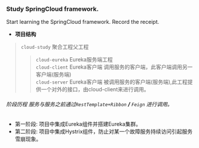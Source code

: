 ### Study SpringCloud framework.  
  
Start learning the SpringCloud framework. Record the receipt.

* **项目结构**
> `cloud-study`  聚合工程父工程
>> `cloud-eureka`  Eureka服务端工程  
>> `cloud-client`  Eureka客户端 调用服务的客户端，此客户端调用另一客户端(服务端)    
>> `cloud-server`  Eureka客户端 被调用服务的客户端(服务端),此工程提供一个对外的接口，由cloud-client来进行调用。  
  
###### 阶段历程    服务与服务之前通过`RestTemplate+Ribbon` **/** `Feign` 进行调用。
* 第一阶段: 项目中集成Eureka组件并搭建Eureka集群。   
* 第二阶段: 项目中集成Hystrix组件，防止对某一个故障服务持续访问引起服务雪崩现象。   
    